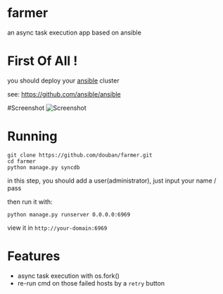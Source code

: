 farmer
======

an async task execution app based on ansible

# First Of All !

you should deploy your [ansible](https://github.com/ansible/ansible) cluster

see: https://github.com/ansible/ansible

#Screenshot
![Screenshot](https://raw.github.com/douban/farmer/master/farmer.png)

# Running

```
git clone https://github.com/douban/farmer.git
cd farmer
python manage.py syncdb
```

in this step, you should add a user(administrator), just input your name / pass

then run it with:

```
python manage.py runserver 0.0.0.0:6969
```

view it in `http://your-domain:6969`

# Features
* async task execution with os.fork()
* re-run cmd on those failed hosts by a `retry` button
